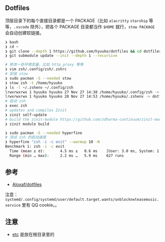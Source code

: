 ## Dotfiles

顶层目录下的每个直接目录都是一个 PACKAGE（比如 `alacritty` `starship` 等等，`.vscode` 除外），把各个 PACKAGE 目录都当作 `$HOME` 就行，`stow PACKAGE` 会自动创建软链接。

```bash
❯ bash
❯ cd ~
❯ git clone --depth 1 https://github.com/hyuuko/dotfiles && cd dotfiles
❯ git submodule update --init --depth 1 --recursive

# 修改一些环境变量，比如 http_proxy 等等
❯ vim zsh/.config/zsh/.zshrc
# 安装 stow
❯ sudo pacman -S --needed stow
❯ stow zsh -t /home/hyuuko
❯ ls -l ~/.zshenv ~/.config/zsh
lrwxrwxrwx 1 hyuuko hyuuko 27 Nov 27 14:38 /home/hyuuko/.config/zsh -> ../dotfiles/zsh/.config/zsh
lrwxrwxrwx 1 hyuuko hyuuko 20 Nov 27 14:53 /home/hyuuko/.zshenv -> dotfiles/zsh/.zshenv
# 启动 zsh
❯ exec zsh
# updates and compiles Zinit
❯ zinit self-update
# build the zinit-module https://github.com/zdharma-continuum/zinit-module
❯ zinit module build

❯ sudo pacman -S --needed hyperfine
# 测试 zsh 的启动速度
❯ hyperfine "zsh -i -c exit" --warmup 10 -N
Benchmark 1: zsh -i -c exit
  Time (mean ± σ):       4.5 ms ±   0.6 ms    [User: 3.0 ms, System: 1.3 ms]
  Range (min … max):     2.2 ms …   5.9 ms    627 runs
```

## 参考

- [Aloxaf/dotfiles](https://github.com/Aloxaf/dotfiles)

注意：`systemd/.config/systemd/user/default.target.wants/unblockneteasemusic.service` 里有 QQ cookie。。

## 注意

- [etc](./etc/) 是放在根目录里的
